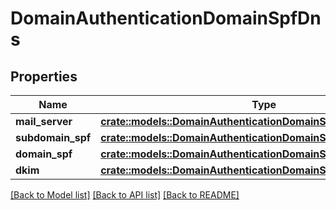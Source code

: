 # DomainAuthenticationDomainSpfDns

## Properties

Name | Type | Description | Notes
------------ | ------------- | ------------- | -------------
**mail_server** | [**crate::models::DomainAuthenticationDomainSpfDnsMailServer**](domain_authentication_domain_spf_dns_mail_server.md) |  | 
**subdomain_spf** | [**crate::models::DomainAuthenticationDomainSpfDnsSubdomainSpf**](domain_authentication_domain_spf_dns_subdomain_spf.md) |  | 
**domain_spf** | [**crate::models::DomainAuthenticationDomainSpfDnsDomainSpf**](domain_authentication_domain_spf_dns_domain_spf.md) |  | 
**dkim** | [**crate::models::DomainAuthenticationDomainSpfDnsDkim**](domain_authentication_domain_spf_dns_dkim.md) |  | 

[[Back to Model list]](../README.md#documentation-for-models) [[Back to API list]](../README.md#documentation-for-api-endpoints) [[Back to README]](../README.md)


